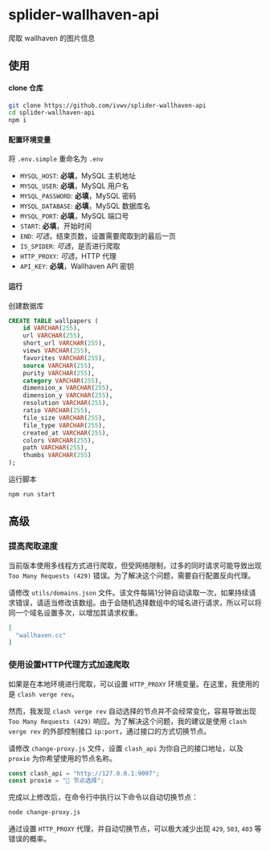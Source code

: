 #  splider-wallhaven-api

爬取 wallhaven 的图片信息

## 使用

#### clone 仓库

```bash
git clone https://github.com/ivwv/splider-wallhaven-api
cd splider-wallhaven-api
npm i
```

#### 配置环境变量

将 `.env.simple` 重命名为 `.env`

- `MYSQL_HOST`: **必填**，MySQL 主机地址
- `MYSQL_USER`: **必填**，MySQL 用户名
- `MYSQL_PASSWORD`: **必填**，MySQL 密码
- `MYSQL_DATABASE`: **必填**，MySQL 数据库名
- `MYSQL_PORT`: **必填**，MySQL 端口号
- `START`: **必填**，开始时间
- `END`: *可选*，结束页数，设置需要爬取到的最后一页
- `IS_SPIDER`: *可选*，是否进行爬取
- `HTTP_PROXY`: *可选*，HTTP 代理
- `API_KEY`: **必填**，Wallhaven API 密钥

#### 运行

创建数据库

```sql
CREATE TABLE wallpapers (
    id VARCHAR(255),
    url VARCHAR(255),
    short_url VARCHAR(255),
    views VARCHAR(255),
    favorites VARCHAR(255),
    source VARCHAR(255),
    purity VARCHAR(255),
    category VARCHAR(255),
    dimension_x VARCHAR(255),
    dimension_y VARCHAR(255),
    resolution VARCHAR(255),
    ratio VARCHAR(255),
    file_size VARCHAR(255),
    file_type VARCHAR(255),
    created_at VARCHAR(255),
    colors VARCHAR(255),
    path VARCHAR(255),
    thumbs VARCHAR(255)
);
```

运行脚本

```bash
npm run start
```

## 高级

### 提高爬取速度

当前版本使用多线程方式进行爬取，但受网络限制，过多的同时请求可能导致出现 `Too Many Requests (429)` 错误。为了解决这个问题，需要自行配置反向代理。

请修改 `utils/domains.json` 文件。该文件每隔1分钟自动读取一次，如果持续请求错误，请适当修改该数组。由于会随机选择数组中的域名进行请求，所以可以将同一个域名设置多次，以增加其请求权重。

```json
[
  "wallhaven.cc"
]
```

### 使用设置HTTP代理方式加速爬取

如果是在本地环境进行爬取，可以设置 `HTTP_PROXY` 环境变量。在这里，我使用的是 `clash verge rev`。

然而，我发现 `clash verge rev` 自动选择的节点并不会经常变化，容易导致出现 `Too Many Requests (429)` 响应。为了解决这个问题，我的建议是使用 `clash verge rev` 的外部控制接口 `ip:port`，通过接口的方式切换节点。

请修改 `change-proxy.js` 文件，设置 `clash_api` 为你自己的接口地址，以及 `proxie` 为你希望使用的节点名称。

```js
const clash_api = "http://127.0.0.1:9097";
const proxie = "🚀 节点选择";
```

完成以上修改后，在命令行中执行以下命令以自动切换节点：

```bash
node change-proxy.js
```

通过设置 `HTTP_PROXY` 代理，并自动切换节点，可以极大减少出现 `429`, `503`, `403` 等错误的概率。

